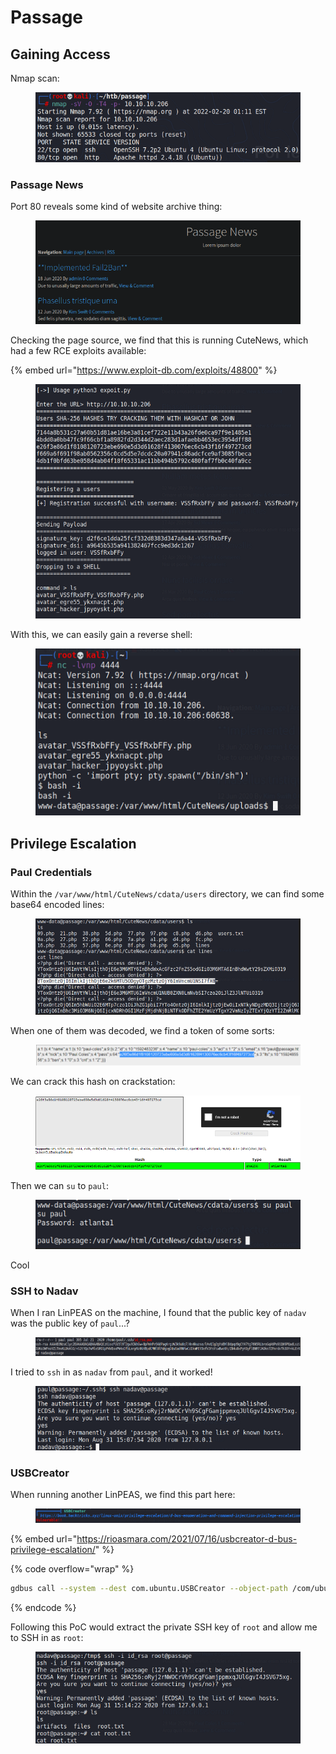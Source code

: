 # Passage

## Gaining Access

Nmap scan:

<figure><img src="../../../.gitbook/assets/image (119).png" alt=""><figcaption></figcaption></figure>

### Passage News

Port 80 reveals some kind of website archive thing:

<figure><img src="../../../.gitbook/assets/image (109).png" alt=""><figcaption></figcaption></figure>

Checking the page source, we find that this is running CuteNews, which had a few RCE exploits available:

{% embed url="https://www.exploit-db.com/exploits/48800" %}

<figure><img src="../../../.gitbook/assets/image (104).png" alt=""><figcaption></figcaption></figure>

With this, we can easily gain a reverse shell:

<figure><img src="../../../.gitbook/assets/image (135).png" alt=""><figcaption></figcaption></figure>

## Privilege Escalation

### Paul Credentials

Within the `/var/www/html/CuteNews/cdata/users` directory, we can find some base64 encoded lines:

<figure><img src="../../../.gitbook/assets/image (80) (4).png" alt=""><figcaption></figcaption></figure>

When one of them was decoded, we find a token of some sorts:

<figure><img src="../../../.gitbook/assets/image (121) (1).png" alt=""><figcaption></figcaption></figure>

We can crack this hash on crackstation:

<figure><img src="../../../.gitbook/assets/image (123) (2).png" alt=""><figcaption></figcaption></figure>

Then we can `su` to `paul`:

<figure><img src="../../../.gitbook/assets/image (89) (4).png" alt=""><figcaption></figcaption></figure>

Cool

### SSH to Nadav

When I ran LinPEAS on the machine, I found that the public key of `nadav` was the public key of `paul`...?

<figure><img src="../../../.gitbook/assets/image (83) (1).png" alt=""><figcaption></figcaption></figure>

I tried to `ssh` in as `nadav` from `paul`, and it worked!

<figure><img src="../../../.gitbook/assets/image (116).png" alt=""><figcaption></figcaption></figure>

### USBCreator

When running another LinPEAS, we find this part here:

<figure><img src="../../../.gitbook/assets/image (131) (1).png" alt=""><figcaption></figcaption></figure>

{% embed url="https://rioasmara.com/2021/07/16/usbcreator-d-bus-privilege-escalation/" %}

{% code overflow="wrap" %}
```bash
gdbus call --system --dest com.ubuntu.USBCreator --object-path /com/ubuntu/USBCreator --method com.ubuntu.USBCreator.Image /root/.ssh/id_rsa /tmp/id_rsa true
```
{% endcode %}

Following this PoC would extract the private SSH key of `root` and allow me to SSH in as `root`:

<figure><img src="../../../.gitbook/assets/image (115) (3).png" alt=""><figcaption></figcaption></figure>
